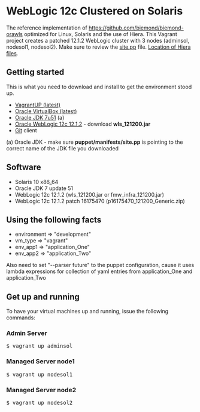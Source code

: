 WebLogic 12c Clustered on Solaris
=================================

The reference implementation of https://github.com/biemond/biemond-orawls optimized for Linux, Solaris and the use of Hiera. This Vagrant project creates a patched 12.1.2 WebLogic cluster with 3 nodes (adminsol, nodesol1, nodesol2). Make sure to review the [site.pp](https://github.com/weblogic-community/weblogic-vagrant/blob/master/wls12c-solaris-clustered/puppet/manifests/site.pp) file. [Location of Hiera files](https://github.com/weblogic-community/weblogic-vagrant/blob/master/wls12c-solaris-clustered/puppet/hieradata).

Getting started
---------------
This is what you need to download and install to get the environment stood up.

 * [VagrantUP (latest)](http://www.vagrantup.com)
 * [Oracle VirtualBox (latest)](http://www.virtualbox.org)
 * [Oracle JDK 7u51](http://www.oracle.com/technetwork/java/javase/downloads/jdk7-downloads-1880260.html) (a)
 * [Oracle WebLogic 12c 12.1.2](http://www.oracle.com/technetwork/middleware/weblogic/downloads/wls-for-dev-1703574.html) - download **wls_121200.jar**
 * [Git](https://help.github.com/articles/set-up-git) client

(a) Oracle JDK - make sure **puppet/manifests/site.pp** is pointing to the correct name of the JDK file you downloaded

Software
--------
 * Solaris 10 x86_64
 * Oracle JDK 7 update 51
 * WebLogic 12c 12.1.2 (wls_121200.jar or fmw_infra_121200.jar)
 * WebLogic 12c 12.1.2 patch 16175470 (p16175470_121200_Generic.zip)

Using the following facts
-------------------------
 * environment => "development"
 * vm_type     => "vagrant"
 * env_app1    => "application_One"
 * env_app2    => "application_Two"

Also need to set "--parser future" to the puppet configuration, cause it uses lambda expressions for collection of yaml entries from application_One and application_Two

Get up and running
------------------
To have your virtual machines up and running, issue the following commands:

### Admin Server  
<pre>$ vagrant up adminsol</pre>

### Managed Server node1  
<pre>$ vagrant up nodesol1</pre>

### Managed Server node2  
<pre>$ vagrant up nodesol2</pre>

